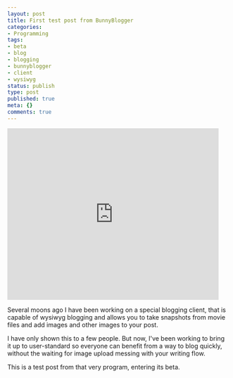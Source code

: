 ```yaml
---
layout: post
title: First test post from BunnyBlogger
categories:
- Programming
tags:
- beta
- blog
- blogging
- bunnyblogger
- client
- wysiwyg
status: publish
type: post
published: true
meta: {}
comments: true
---
```

<iframe width="480" height="390" src="https://www.youtube.com/embed/FvhGhKragpI" frameborder="0" allowfullscreen></iframe>

Several moons ago I have been working on a special blogging client, that is capable of wysiwyg blogging and allows you to take snapshots from movie files and add images and other images to your post.

I have only shown this to a few people. But now, I've been working to bring it up to user-standard so everyone can benefit from a way to blog quickly, without the waiting for image upload messing with your writing flow.

This is a test post from that very program, entering its beta.
